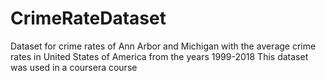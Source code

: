 # CrimeRateDataset
Dataset for crime rates of Ann Arbor and Michigan with the average crime rates in United States of America from the years 1999-2018
This dataset was used in a coursera course
